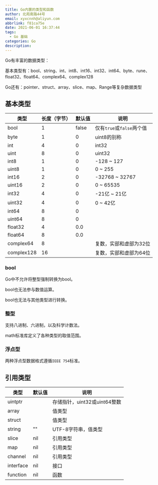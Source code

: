 ```yaml
---
title: Go内置的类型和函数
author: 北苑南路44号
email: xyxcnnh@aliyun.com
abbrlink: f81ca75e
date: 2021-06-01 16:37:44
tags:
  - Go 基础
categories: Go
description:
---
```


Go有丰富的数据类型：

基本类型有：bool、string、int、int8、int16、int32、int64、byte、rune、float32、float64、complex64、complex128

Go还有：pointer、struct、array、slice、map、Range等复杂数据类型

<!-- more -->

## 基本类型

| 类型       | 长度（字节） | 默认值 | 说明                      |
| ---------- | ------------ | ------ | ------------------------- |
| bool       | 1            | false  | 仅有`true`或`false`两个值 |
| byte       | 1            | 0      | uint8的别称               |
| int        | 4            | 0      | int32                     |
| uint       | 8            | 0      | uint32                    |
| int8       | 1            | 0      | -128 ~ 127                |
| uint8      | 1            | 0      | 0 ~ 255                   |
| int16      | 2            | 0      | -32768 ~ 32767            |
| uint16     | 2            | 0      | 0 ~ 65535                 |
| int32      | 4            | 0      | -21亿 ~ 21亿              |
| uint32     | 4            | 0      | 0 ~ 42亿                  |
| int64      | 8            | 0      |                           |
| uint64     | 8            | 0      |                           |
| float32    | 4            | 0.0    |                           |
| float64    | 8            | 0.0    |                           |
| complex64  | 8            |        | 复数，实部和虚部为32位    |
| complex128 | 16           |        | 复数，实部和虚部为64位    |

### bool

Go中不允许将整型强制转换为bool。

bool也无法参与数值运算。

bool也无法与其他类型进行转换。

### 整型

支持八进制、六进制，以及科学计数法。

math标准库定义了各种类型的取值范围。

### 浮点型

两种浮点型数据格式遵循`IEEE 754`标准。

## 引用类型

| 类型      | 默认值 | 说明                         |
| --------- | ------ | ---------------------------- |
| uintptr   |        | 存储指针，uint32或uint64整数 |
| array     |        | 值类型                       |
| struct    |        | 值类型                       |
| string    | ""     | UTF-8字符串，值类型          |
| slice     | nil    | 引用类型                     |
| map       | nil    | 引用类型                     |
| channel   | nil    | 引用类型                     |
| interface | nil    | 接口                         |
| function  | nil    | 函数                         |



